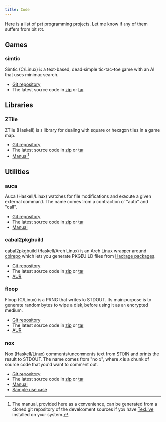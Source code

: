 ```yaml
---
title: Code
---
```


Here is a list of pet programming projects.
Let me know if any of them suffers from bit rot.

## Games

### simtic

Simtic (C/Linux) is a text-based, dead-simple tic-tac-toe game with an AI that uses minimax search.

- [Git repository](https://github.com/listx/simtic)
- The latest source code in [zip](https://github.com/listx/simtic/zipball/master) or [tar](https://github.com/listx/simtic/tarball/master)

## Libraries

### ZTile

ZTile (Haskell) is a library for dealing with square or hexagon tiles in a game map.

- [Git repository](https://github.com/listx/ztile)
- The latest source code in [zip](https://github.com/listx/ztile/zipball/master) or [tar](https://github.com/listx/ztile/tarball/master)
- [Manual](file/ztile-0.1.0-10-g6211a7c.pdf)[^gendoc]

## Utilities

### auca

Auca (Haskell/Linux) watches for file modifications and execute a given external command.
The name comes from a contraction of "auto" and "call".

- [Git repository](https://github.com/listx/auca)
- The latest source code in [zip](https://github.com/listx/auca/zipball/master) or [tar](https://github.com/listx/auca/tarball/master)
- [Manual](file/auca-0.1.2-0-g7424b49.pdf)

### cabal2pkgbuild

cabal2pkgbuild (Haskell/Arch Linux) is an Arch Linux wrapper around [cblrepo](https://github.com/magthe/cblrepo) which lets you generate PKGBUILD files from [Hackage packages](http://hackage.haskell.org/packages/).

- [Git repository](https://github.com/listx/cabal2pkgbuild)
- The latest source code in [zip](https://github.com/listx/cabal2pkgbuild/zipball/master) or [tar](https://github.com/listx/cabal2pkgbuild/tarball/master)
- [AUR](https://aur.archlinux.org/packages/cabal2pkgbuild-git/)

### floop

Floop (C/Linux) is a PRNG that writes to STDOUT.
Its main purpose is to generate random bytes to wipe a disk, before using it as an encrypted medium.

- [Git repository](https://github.com/listx/floop)
- The latest source code in [zip](https://github.com/listx/floop/zipball/master) or [tar](https://github.com/listx/floop/tarball/master)
- [AUR](https://aur.archlinux.org/packages/floop-git/)

### nox

Nox (Haskell/Linux) comments/uncomments text from STDIN and prints the result to STDOUT.
The name comes from "no *x*", where *x* is a chunk of source code that you'd want to comment out.

- [Git repository](https://github.com/listx/nox)
- The latest source code in [zip](https://github.com/listx/nox/zipball/master) or [tar](https://github.com/listx/nox/tarball/master)
- [Manual](file/nox-0.1.0-4-gf123c9e.pdf)
- [Sample use case](post/2013-04-30-emacs-unix-filter.html)

[^gendoc]: The manual, provided here as a convenience, can be generated from a cloned git repository of the development sources if you have [TexLive](http://www.tug.org/texlive/) installed on your system.
